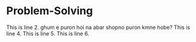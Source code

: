 # Problem-Solving
This is line 2.
ghum e puron hoi na abar shopno puron kmne hobe?
This is line 4.
This is line 5.
This is line 6.